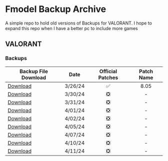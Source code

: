 # Fmodel Backup Archive

A simple repo to hold old versions of Backups for VALORANT. I hope to expand this repo when I have a better pc to include more games

## VALORANT

### Backups

| Backup File Download                                                                                                            |  Date   |       Official Patches        | Patch Name |
| ------------------------------------------------------------------------------------------------------------------------------- | :-----: | :---------------------------: | :--------: |
| [Download](https://github.com/RogueMew/FModel-backups-archive/raw/main/VALORANT/VALORANT-Official-Patches/VALORANT_8_05.fbkp)   | 3/26/24 |      :white_check_mark:       |    8.05    |
| [Download](https://github.com/RogueMew/FModel-backups-archive/raw/main/VALORANT/VALORANT-Daily-Checks/VALORANT_03_30_2024.fbkp) | 3/30/24 | :negative_squared_cross_mark: |     -      |
| [Download](https://github.com/RogueMew/FModel-backups-archive/raw/main/VALORANT/VALORANT-Daily-Checks/VALORANT_03_31_2024.fbkp) | 3/31/24 | :negative_squared_cross_mark: |     -      |
| [Download](https://github.com/RogueMew/FModel-backups-archive/raw/main/VALORANT/VALORANT-Daily-Checks/VALORANT_04_01_2024.fbkp) | 4/01/24 | :negative_squared_cross_mark: |     -      |
| [Download](https://github.com/RogueMew/FModel-backups-archive/raw/main/VALORANT/VALORANT-Daily-Checks/VALORANT_04_02_2024.fbkp) | 4/02/24 | :negative_squared_cross_mark: |     -      |
| [Download](https://github.com/RogueMew/FModel-backups-archive/raw/main/VALORANT/VALORANT-Daily-Checks/VALORANT_04_05_2024.fbkp) | 4/05/24 | :negative_squared_cross_mark: |     -      |
| [Download](https://github.com/RogueMew/FModel-backups-archive/raw/main/VALORANT/VALORANT-Daily-Checks/VALORANT_04_07_2024.fbkp) | 4/07/24 | :negative_squared_cross_mark: |     -      |
| [Download](https://github.com/RogueMew/FModel-backups-archive/raw/main/VALORANT/VALORANT-Daily-Checks/VALORANT_04_10_2024.fbkp) | 4/10/24 | :negative_squared_cross_mark: |     -      |
| [Download](https://github.com/RogueMew/FModel-backups-archive/raw/main/VALORANT/VALORANT-Daily-Checks/VALORANT_04_11_2024.fbkp) | 4/11/24 | :negative_squared_cross_mark: |     -      |